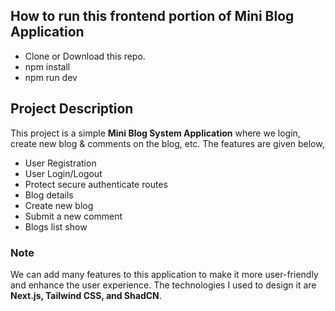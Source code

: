 ## How to run this frontend portion of **Mini Blog Application**
* Clone or Download this repo.
* npm install
* npm run dev

## Project Description
This project is a simple **Mini Blog System Application** where we login, create new blog & comments on the blog, etc. The features are given below,
* User Registration
* User Login/Logout
* Protect secure authenticate routes
* Blog details
* Create new blog
* Submit a new comment
* Blogs list show

### Note
We can add many features to this application to make it more user-friendly and enhance the user experience. The technologies I used to design it are **Next.js, Tailwind CSS, and ShadCN**.
